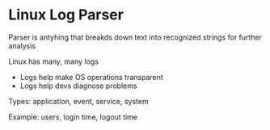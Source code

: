 # Linux Log Parser

Parser is antyhing that breakds down text into recognized strings for further analysis

Linux has many, many logs

- Logs help make OS operations transparent
- Logs help devs diagnose problems

Types: application, event, service, system

Example: users, login time, logout time


